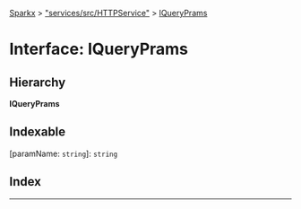 [Sparkx](../README.md) > ["services/src/HTTPService"](../modules/_services_src_httpservice_.md) > [IQueryPrams](../interfaces/_services_src_httpservice_.iqueryprams.md)

# Interface: IQueryPrams

## Hierarchy

**IQueryPrams**

## Indexable

\[paramName: `string`\]:&nbsp;`string`
## Index

---

